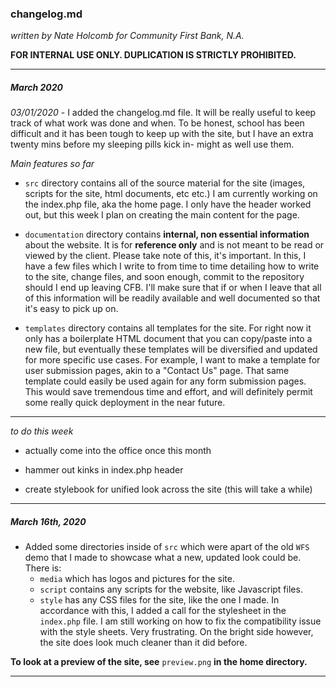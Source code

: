 ### changelog.md 

*written by Nate Holcomb for Community First Bank, N.A.*

**FOR INTERNAL USE ONLY. DUPLICATION IS STRICTLY PROHIBITED.**

----

##### March 2020

*03/01/2020* - I added the changelog.md file. It will be really useful to keep 
track of what work was done and when. To be honest, school has been difficult
and it has been tough to keep up with the site, but I have an extra twenty mins
before my sleeping pills kick in- might as well use them. 

*Main features so far*

- `src` directory contains all of the source material for the site
(images, scripts for the site, html documents, etc etc.) I am currently working
on the index.php file, aka the home page. I only have the header worked out, but
this week I plan on creating the main content for the page. 

- `documentation` directory contains **internal, non essential information** about
the website. It is for **reference only** and is not meant to be read or viewed by
the client. Please take note of this, it's important. In this, I have a few files
which I write to from time to time detailing how to write to the site, change files,
and soon enough, commit to the repository should I end up leaving CFB. I'll make sure
that if or when I leave that all of this information will be readily available and
well documented so that it's easy to pick up on.

- `templates` directory contains all templates for the site. For right now it 
only has a boilerplate HTML document that you can copy/paste into a new file,
but eventually these templates will be diversified and updated for more specific
use cases. For example, I want to make a template for user submission pages, akin
to a "Contact Us" page. That same template could easily be used again for any form
submission pages. This would save tremendous time and effort, and will definitely
permit some really quick deployment in the near future. 

----

*to do this week*

- actually come into the office once this month

- hammer out kinks in index.php header

- create stylebook for unified look across the site (this will take a while)

----


##### March 16th, 2020

- Added some directories inside of `src` which were apart of the old `WFS` demo
that I made to showcase what a new, updated look could be. There is:
	- `media` which has logos and pictures for the site.
	- `script` contains any scripts for the website, like Javascript files. 
	- `style` has any CSS files for the site, like the one I made. 
In accordance with this, I added a call for the stylesheet in the `index.php`
file. I am still working on how to fix the compatibility issue with the style
sheets. Very frustrating. On the bright side however, the site does look much
cleaner than it did before. 

**To look at a preview of the site, see** `preview.png` **in the home directory.**

----